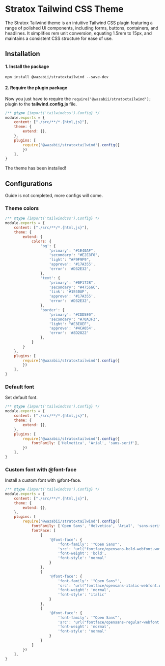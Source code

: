 
# Stratox Tailwind CSS Theme
The Stratox Tailwind theme is an intuitive Tailwind CSS plugin featuring a range of polished UI components, including forms, buttons, containers, and headlines. It simplifies rem unit conversion, equating 1.5rem to 15px, and maintains a consistent CSS structure for ease of use.

## Installation

#### 1. Install the package
```
npm install @wazabii/stratoxtailwind --save-dev
```

#### 2. Require the plugin package
Now you just have to require the `require('@wazabii/stratoxtailwind');` plugin to the **tailwind.config.js** file.

```js
/** @type {import('tailwindcss').Config} */
module.exports = {
    content: ["./src/**/*.{html,js}"],
    theme: {
		extend: {},
	},
    plugins: [
        require('@wazabii/stratoxtailwind').config({
        })
    ],
}
```
The theme has been installed!

## Configurations
Guide is not completed, more configs will come.

### Theme colors
```js
/** @type {import('tailwindcss').Config} */
module.exports = {
    content: ["./src/**/*.{html,js}"],
    theme: {
        extend: {
            colors: {
                'bg': {
                    'primary': "#1E40AF",
                    'secondary': "#E2E8F0",
                    'light': "#F9F9F9",
                    'approve': '#17A355',
                    'error': '#D32E32',
                },
                'text': {
                    'primary': "#0F172B",
                    'secondary': "#47566C",
                    'link': '#1E40AF',
                    'approve': '#17A355',
                    'error': '#D32E32',
                },
                'border': {
                    'primary': "#CDD5E0",
                    'secondary': "#70A3F3",
                    'light': "#E3E8EF",
                    'approve': '#4CA054',
                    'error': '#8D2822'
                },
            }
        }
    },
    plugins: [
        require('@wazabii/stratoxtailwind').config({
        })
    ],
}
```

### Default font
Set default font.
```js
/** @type {import('tailwindcss').Config} */
module.exports = {
    content: ["./src/**/*.{html,js}"],
    theme: {
	    extend: {},
    },
    plugins: [
        require('@wazabii/stratoxtailwind').config({
	        fontFamily: ['Helvetica', 'Arial', 'sans-serif'],
        })
    ],
}

```
### Custom font with @font-face
Install a custom font with @font-face.
```js
/** @type {import('tailwindcss').Config} */
module.exports = {
    content: ["./src/**/*.{html,js}"],
    theme: {
		extend: {},
	},
    plugins: [
        require('@wazabii/stratoxtailwind').config({
	        fontFamily: ['Open Sans', 'Helvetica', 'Arial', 'sans-serif'],
	        fontFace: [
                {
                    '@font-face': {
                        'font-family': '"Open Sans"',
                        'src': 'url("fontface/opensans-bold-webfont.woff2") format("woff2")',
                        'font-weight': 'bold',
                        'font-style': 'normal'
                    }
                },
                {
                    '@font-face': {
                        'font-family': '"Open Sans"',
                        'src': 'url("fontface/opensans-italic-webfont.woff2") format("woff2")',
                        'font-weight': 'normal',
                        'font-style': 'italic'
                    }
                },
                {
                    '@font-face': {
                        'font-family': '"Open Sans"',
                        'src': 'url("fontface/opensans-regular-webfont.woff2") format("woff2")',
                        'font-weight': 'normal',
                        'font-style': 'normal'
                    }
                }
            ]
        })
    ],
}
```
